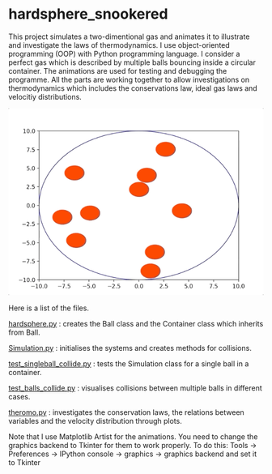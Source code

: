 # hardsphere_snookered
This project simulates a two-dimentional gas and animates it to illustrate and investigate the laws of thermodynamics. I use object-oriented programming (OOP) with Python programming language. I consider a perfect gas which is described by multiple balls bouncing inside a circular container. The animations are used for testing and debugging the programme. All the parts are working together to allow investigations on thermodynamics which includes the conservations law, ideal gas laws and velocitiy distributions.

![](https://github.com/cookiezhang3/hardsphere_snookered/blob/master/Sep-16-2020%2016-45-44.gif)

Here is a list of the files.

[hardsphere.py](https://github.com/cookiezhang3/hardsphere_snookered/blob/master/hard_spheres.py) : creates the Ball class and the Container class which inherits from Ball.

[Simulation.py](https://github.com/cookiezhang3/hardsphere_snookered/blob/master/Simulation.py) : initialises the systems and creates methods for collisions.

[test_singleball_collide.py](https://github.com/cookiezhang3/hardsphere_snookered/blob/master/test_singleball_collide.py) : tests the Simulation class for a single ball in a container.

[test_balls_collide.py](https://github.com/cookiezhang3/hardsphere_snookered/blob/master/test_balls_collide.py) : visualises collisions between multiple balls in different cases.

[theromo.py](https://github.com/cookiezhang3/hardsphere_snookered/blob/master/theromo.py) : investigates the conservation laws, the relations between variables and the velocity distribution through plots.

Note that I use Matplotlib Artist for the animations. You need to change the graphics backend to Tkinter for them to work properly. 
To do this: Tools -> Preferences -> IPython console -> graphics -> graphics backend and set it to Tkinter
